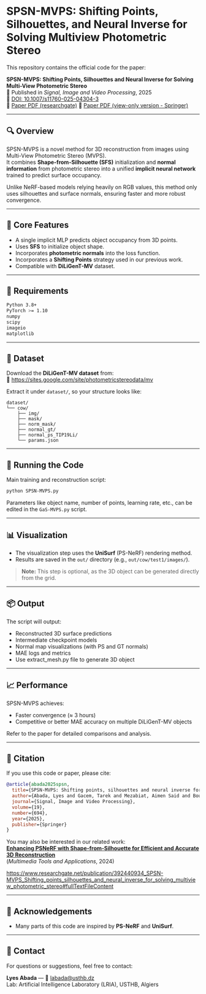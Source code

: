 
# SPSN-MVPS: Shifting Points, Silhouettes, and Neural Inverse for Solving Multiview Photometric Stereo

This repository contains the official code for the paper:

**SPSN-MVPS: Shifting Points, Silhouettes and Neural Inverse for Solving Multi-View Photometric Stereo**  
📄 Published in *Signal, Image and Video Processing*, 2025  
📌 [DOI: 10.1007/s11760-025-04304-3](https://doi.org/10.1007/s11760-025-04304-3)  
🔗 [Paper PDF (researchgate)](https://www.researchgate.net/publication/384698230_Enhancing_PSNeRF_with_Shape-from-Silhouette_for_efficient_and_accurate_3D_reconstruction/citations?latestCitations=PB%3A392440934)
🔗 [Paper PDF (view-only version - Springer)](https://rdcu.be/epFgW)



---

## 🔍 Overview

SPSN-MVPS is a novel method for 3D reconstruction from images using Multi-View Photometric Stereo (MVPS).  
It combines **Shape-from-Silhouette (SFS)** initialization and **normal information** from photometric stereo into a unified **implicit neural network** trained to predict surface occupancy.

Unlike NeRF-based models relying heavily on RGB values, this method only uses silhouettes and surface normals, ensuring faster and more robust convergence.

---

## 🧠 Core Features

- A single implicit MLP predicts object occupancy from 3D points.
- Uses **SFS** to initialize object shape.
- Incorporates **photometric normals** into the loss function.
- Incorporates a **Shifting Points** strategy used in our previous work.
- Compatible with **DiLiGenT-MV** dataset.

---

## 🧪 Requirements

```bash
Python 3.8+
PyTorch >= 1.10
numpy
scipy
imageio
matplotlib
```

---

## 📁 Dataset

Download the **DiLiGenT-MV dataset** from:  
🔗 https://sites.google.com/site/photometricstereodata/mv

Extract it under `dataset/`, so your structure looks like:

```
dataset/
└── cow/
    ├── img/
    ├── mask/
    ├── norm_mask/
    ├── normal_gt/
    ├── normal_ps_TIP19Li/
    └── params.json
```

---

## 🚀 Running the Code

Main training and reconstruction script:

```bash
python SPSN-MVPS.py
```

Parameters like object name, number of points, learning rate, etc., can be edited in the `GaS-MVPS.py` script.

---

## 📊 Visualization

- The visualization step uses the **UniSurf** (PS-NeRF) rendering method.
- Results are saved in the `out/` directory (e.g., `out/cow/test1/images/`).

> **Note:** This step is optional, as the 3D object can be generated directly from the grid.

---

## 📦 Output

The script will output:
- Reconstructed 3D surface predictions
- Intermediate checkpoint models
- Normal map visualizations (with PS and GT normals)
- MAE logs and metrics
- Use extract_mesh.py file to generate 3D object

---

## 📈 Performance

SPSN-MVPS achieves:
- Faster convergence (≈ 3 hours)
- Competitive or better MAE accuracy on multiple DiLiGenT-MV objects

Refer to the paper for detailed comparisons and analysis.

---

## 📜 Citation

If you use this code or paper, please cite:

```bibtex
@article{abada2025spsn,
  title={SPSN-MVPS: Shifting points, silhouettes and neural inverse for solving multiview photometric stereo},
  author={Abada, Lyes and Gacem, Tarek and Mezabiat, Aimen Said and Bourzam, Saadallah and Malki, Omar Chouaab and Mekkaoui, Mohamed},
  journal={Signal, Image and Video Processing},
  volume={19},
  number={694},
  year={2025},
  publisher={Springer}
}
```

You may also be interested in our related work:  
**[Enhancing PSNeRF with Shape-from-Silhouette for Efficient and Accurate 3D Reconstruction](https://link.springer.com/article/10.1007/s11042-024-20319-3)**  
(*Multimedia Tools and Applications*, 2024)

https://www.researchgate.net/publication/392440934_SPSN-MVPS_Shifting_points_silhouettes_and_neural_inverse_for_solving_multiview_photometric_stereo#fullTextFileContent

---

## 🙏 Acknowledgements

- Many parts of this code are inspired by **PS-NeRF** and **UniSurf**.

---

## 📧 Contact

For questions or suggestions, feel free to contact:

**Lyes Abada** — 📧 labada@usthb.dz  
Lab: Artificial Intelligence Laboratory (LRIA), USTHB, Algiers
